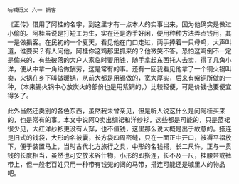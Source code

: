     呐喊衍义 六一 掮客 

   《正传》借用了阿桂的名字，到这里才有一点本人的实事出来，因为他确实是做过小偷的。阿桂虽说是打短工为生，实在还是游手好闲，便用种种方法弄点钱用，其一是做掮客。在民初的一个夏天，看见他在门口走过，两手捧着一只母鸡，大声叫道，谁要买？有人问他，阿桂你这鸡那里抓来的？他微笑不答。恐怕这鸡倒不一定是偷来的，有些破落的大户人家临时要用钱，随手拿起东西托人去卖，得了几角小洋，便从中拿一角给做酬劳，这是常有的事。还有一回我看见他拿了一个铜火锅叫卖，火锅在乡下叫做暖锅，从前大都是用锡做的，宽大厚实，后来有紫铜所做的一种，（本来锡火锅中心放炭火的部份也是用紫铜的，）比较轻便，可是价钱也要便宜得多了。

   此外当然还卖别的各色东西，虽然我未曾亲见，但是听人说这什么是问阿桂买来的，也是常有的事。本文中说阿Q卖出绸裙和洋纱衫，这些都是可能的，只是蓝裙很少见，大红洋纱衫更没有人穿，也不值钱，这里那么说大概是出于故意的。搭连是旧式的钱袋，大形的名被囊，长方袋四周密缝，只在一面正中开口，被褥平褶放下，便于装置马上，当时古代北方旅行之具，中形的名钱搭，长二尺许，正与一贯钱的长度相当，虽然也可安放米谷什物，小形的即搭连，长不及一尺，挂腰带或裤带上，但一般老百姓只用一种带有钱兜的阔的马带，搭连可能还是城里人的物品吧。

